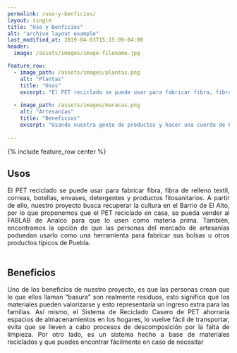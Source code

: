 ```yaml
---
permalink: /uso-y-benficios/
layout: single
title: "Uso y Benficios"
alt: "archive layout example"
last_modified_at: 2019-04-03T15:15:09-04:00
header:
  image: /assets/images/image-filename.jpg

feature_row:
  - image_path: /assets/images/plantas.png
    alt: "Plantas"
    title: "Usos"
    excerpt: "El PET reciclado se puede usar para fabricar fibra, fibra de relleno textil, correas, botellas, envases,detergentes y productos fitosanitarios."
   
  - image_path: /assets/images/maracas.png
    alt: "Artesanías"
    title: "Beneficios"
    excerpt: "Usando nuestra gente de productos y hacer una cuerda de botellas y usarla para artesanías y otros usos."
           
---
```


{% include feature_row center %}



## Usos
<div style="text-align: justify;">
El PET reciclado se puede usar para fabricar fibra, fibra de relleno textil, correas, botellas, envases,
detergentes y productos fitosanitarios.
A partir de ello, nuestro proyecto busca recuperar la cultura en el Barrio de El Alto, por lo
que proponemos que el PET reciclado en casa, se pueda vender al FABLAB de Analco para que lo
usen como materia prima.
También, encontramos la opción de que las personas del mercado de artesanías poduedan
usarlo como una herramienta para fabricar sus bolsas u otros productos típicos de Puebla.
</div>
<br>


## Beneficios
<div style="text-align: justify;">
Uno de los beneficios de nuestro proyecto, es que las personas crean que lo que ellos llaman
“basura” son realmente residuos, esto significa que los materiales pueden valorizarse y esto
representaría un ingreso extra para las familias.
Así mismo, el Sistema de Reciclado Casero de PET ahorraría espacios de almacenamientos
en los hogares, lo vuelve fácil de transportar, evita que se lleven a cabo procesos de
descomposición por la falta de limpieza.
Por otro lado, es un sistema hecho a base de materiales reciclados y que puedes encontrar
fácilmente en caso de necesitar
</div>
